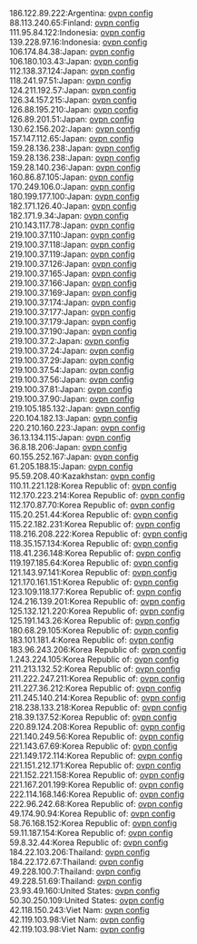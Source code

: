 186.122.89.222:Argentina: [ovpn config](vpn/186_122_89_222.ovpn)  
88.113.240.65:Finland: [ovpn config](vpn/88_113_240_65.ovpn)  
111.95.84.122:Indonesia: [ovpn config](vpn/111_95_84_122.ovpn)  
139.228.97.16:Indonesia: [ovpn config](vpn/139_228_97_16.ovpn)  
106.174.84.38:Japan: [ovpn config](vpn/106_174_84_38.ovpn)  
106.180.103.43:Japan: [ovpn config](vpn/106_180_103_43.ovpn)  
112.138.37.124:Japan: [ovpn config](vpn/112_138_37_124.ovpn)  
118.241.97.51:Japan: [ovpn config](vpn/118_241_97_51.ovpn)  
124.211.192.57:Japan: [ovpn config](vpn/124_211_192_57.ovpn)  
126.34.157.215:Japan: [ovpn config](vpn/126_34_157_215.ovpn)  
126.88.195.210:Japan: [ovpn config](vpn/126_88_195_210.ovpn)  
126.89.201.51:Japan: [ovpn config](vpn/126_89_201_51.ovpn)  
130.62.156.202:Japan: [ovpn config](vpn/130_62_156_202.ovpn)  
157.147.112.65:Japan: [ovpn config](vpn/157_147_112_65.ovpn)  
159.28.136.238:Japan: [ovpn config](vpn/159_28_136_238.ovpn)  
159.28.136.238:Japan: [ovpn config](vpn/159_28_136_238.ovpn)  
159.28.140.236:Japan: [ovpn config](vpn/159_28_140_236.ovpn)  
160.86.87.105:Japan: [ovpn config](vpn/160_86_87_105.ovpn)  
170.249.106.0:Japan: [ovpn config](vpn/170_249_106_0.ovpn)  
180.199.177.100:Japan: [ovpn config](vpn/180_199_177_100.ovpn)  
182.171.126.40:Japan: [ovpn config](vpn/182_171_126_40.ovpn)  
182.171.9.34:Japan: [ovpn config](vpn/182_171_9_34.ovpn)  
210.143.117.78:Japan: [ovpn config](vpn/210_143_117_78.ovpn)  
219.100.37.110:Japan: [ovpn config](vpn/219_100_37_110.ovpn)  
219.100.37.118:Japan: [ovpn config](vpn/219_100_37_118.ovpn)  
219.100.37.119:Japan: [ovpn config](vpn/219_100_37_119.ovpn)  
219.100.37.126:Japan: [ovpn config](vpn/219_100_37_126.ovpn)  
219.100.37.165:Japan: [ovpn config](vpn/219_100_37_165.ovpn)  
219.100.37.166:Japan: [ovpn config](vpn/219_100_37_166.ovpn)  
219.100.37.169:Japan: [ovpn config](vpn/219_100_37_169.ovpn)  
219.100.37.174:Japan: [ovpn config](vpn/219_100_37_174.ovpn)  
219.100.37.177:Japan: [ovpn config](vpn/219_100_37_177.ovpn)  
219.100.37.179:Japan: [ovpn config](vpn/219_100_37_179.ovpn)  
219.100.37.190:Japan: [ovpn config](vpn/219_100_37_190.ovpn)  
219.100.37.2:Japan: [ovpn config](vpn/219_100_37_2.ovpn)  
219.100.37.24:Japan: [ovpn config](vpn/219_100_37_24.ovpn)  
219.100.37.29:Japan: [ovpn config](vpn/219_100_37_29.ovpn)  
219.100.37.54:Japan: [ovpn config](vpn/219_100_37_54.ovpn)  
219.100.37.56:Japan: [ovpn config](vpn/219_100_37_56.ovpn)  
219.100.37.81:Japan: [ovpn config](vpn/219_100_37_81.ovpn)  
219.100.37.90:Japan: [ovpn config](vpn/219_100_37_90.ovpn)  
219.105.185.132:Japan: [ovpn config](vpn/219_105_185_132.ovpn)  
220.104.182.13:Japan: [ovpn config](vpn/220_104_182_13.ovpn)  
220.210.160.223:Japan: [ovpn config](vpn/220_210_160_223.ovpn)  
36.13.134.115:Japan: [ovpn config](vpn/36_13_134_115.ovpn)  
36.8.18.206:Japan: [ovpn config](vpn/36_8_18_206.ovpn)  
60.155.252.167:Japan: [ovpn config](vpn/60_155_252_167.ovpn)  
61.205.188.15:Japan: [ovpn config](vpn/61_205_188_15.ovpn)  
95.59.208.40:Kazakhstan: [ovpn config](vpn/95_59_208_40.ovpn)  
110.11.221.128:Korea Republic of: [ovpn config](vpn/110_11_221_128.ovpn)  
112.170.223.214:Korea Republic of: [ovpn config](vpn/112_170_223_214.ovpn)  
112.170.87.70:Korea Republic of: [ovpn config](vpn/112_170_87_70.ovpn)  
115.20.251.44:Korea Republic of: [ovpn config](vpn/115_20_251_44.ovpn)  
115.22.182.231:Korea Republic of: [ovpn config](vpn/115_22_182_231.ovpn)  
118.216.208.222:Korea Republic of: [ovpn config](vpn/118_216_208_222.ovpn)  
118.35.157.134:Korea Republic of: [ovpn config](vpn/118_35_157_134.ovpn)  
118.41.236.148:Korea Republic of: [ovpn config](vpn/118_41_236_148.ovpn)  
119.197.185.64:Korea Republic of: [ovpn config](vpn/119_197_185_64.ovpn)  
121.143.97.141:Korea Republic of: [ovpn config](vpn/121_143_97_141.ovpn)  
121.170.161.151:Korea Republic of: [ovpn config](vpn/121_170_161_151.ovpn)  
123.109.118.177:Korea Republic of: [ovpn config](vpn/123_109_118_177.ovpn)  
124.216.139.201:Korea Republic of: [ovpn config](vpn/124_216_139_201.ovpn)  
125.132.121.220:Korea Republic of: [ovpn config](vpn/125_132_121_220.ovpn)  
125.191.143.26:Korea Republic of: [ovpn config](vpn/125_191_143_26.ovpn)  
180.68.29.105:Korea Republic of: [ovpn config](vpn/180_68_29_105.ovpn)  
183.101.181.4:Korea Republic of: [ovpn config](vpn/183_101_181_4.ovpn)  
183.96.243.206:Korea Republic of: [ovpn config](vpn/183_96_243_206.ovpn)  
1.243.224.105:Korea Republic of: [ovpn config](vpn/1_243_224_105.ovpn)  
211.213.132.52:Korea Republic of: [ovpn config](vpn/211_213_132_52.ovpn)  
211.222.247.211:Korea Republic of: [ovpn config](vpn/211_222_247_211.ovpn)  
211.227.36.212:Korea Republic of: [ovpn config](vpn/211_227_36_212.ovpn)  
211.245.140.214:Korea Republic of: [ovpn config](vpn/211_245_140_214.ovpn)  
218.238.133.218:Korea Republic of: [ovpn config](vpn/218_238_133_218.ovpn)  
218.39.137.52:Korea Republic of: [ovpn config](vpn/218_39_137_52.ovpn)  
220.89.124.208:Korea Republic of: [ovpn config](vpn/220_89_124_208.ovpn)  
221.140.249.56:Korea Republic of: [ovpn config](vpn/221_140_249_56.ovpn)  
221.143.67.69:Korea Republic of: [ovpn config](vpn/221_143_67_69.ovpn)  
221.149.172.114:Korea Republic of: [ovpn config](vpn/221_149_172_114.ovpn)  
221.151.212.171:Korea Republic of: [ovpn config](vpn/221_151_212_171.ovpn)  
221.152.221.158:Korea Republic of: [ovpn config](vpn/221_152_221_158.ovpn)  
221.167.201.199:Korea Republic of: [ovpn config](vpn/221_167_201_199.ovpn)  
222.114.168.146:Korea Republic of: [ovpn config](vpn/222_114_168_146.ovpn)  
222.96.242.68:Korea Republic of: [ovpn config](vpn/222_96_242_68.ovpn)  
49.174.90.94:Korea Republic of: [ovpn config](vpn/49_174_90_94.ovpn)  
58.76.168.152:Korea Republic of: [ovpn config](vpn/58_76_168_152.ovpn)  
59.11.187.154:Korea Republic of: [ovpn config](vpn/59_11_187_154.ovpn)  
59.8.32.44:Korea Republic of: [ovpn config](vpn/59_8_32_44.ovpn)  
184.22.103.206:Thailand: [ovpn config](vpn/184_22_103_206.ovpn)  
184.22.172.67:Thailand: [ovpn config](vpn/184_22_172_67.ovpn)  
49.228.100.7:Thailand: [ovpn config](vpn/49_228_100_7.ovpn)  
49.228.51.69:Thailand: [ovpn config](vpn/49_228_51_69.ovpn)  
23.93.49.160:United States: [ovpn config](vpn/23_93_49_160.ovpn)  
50.30.250.109:United States: [ovpn config](vpn/50_30_250_109.ovpn)  
42.118.150.243:Viet Nam: [ovpn config](vpn/42_118_150_243.ovpn)  
42.119.103.98:Viet Nam: [ovpn config](vpn/42_119_103_98.ovpn)  
42.119.103.98:Viet Nam: [ovpn config](vpn/42_119_103_98.ovpn)  
